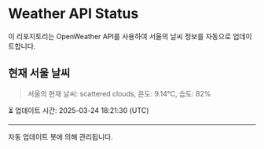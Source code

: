
# Weather API Status

이 리포지토리는 OpenWeather API를 사용하여 서울의 날씨 정보를 자동으로 업데이트합니다.

## 현재 서울 날씨
> 서울의 현재 날씨: scattered clouds, 온도: 9.14°C, 습도: 82%

⏳ 업데이트 시간: 2025-03-24 18:21:30 (UTC)

---
자동 업데이트 봇에 의해 관리됩니다.
